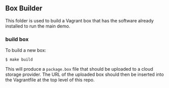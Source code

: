 ## Box Builder

This folder is used to build a Vagrant box that has the software already installed to run the main demo.

### build box

To build a new box:

```
$ make build
```

This will produce a `package.box` file that should be uploaded to a cloud storage provider.  The URL of the uploaded box should then be inserted into the Vagrantfile at the top level of this repo.